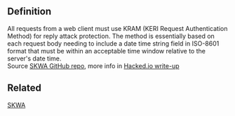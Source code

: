 ## Definition
All requests from a web client must use KRAM (KERI Request Authentication Method) for reply attack protection. The method is essentially based on each request body needing to include a date time string field in ISO-8601 format that must be within an acceptable time window relative to the server's date time.\
Source [SKWA GitHub repo](https://github.com/WebOfTrust/skwa), more info in [Hacked.io write-up](https://hackmd.io/ZbVAbNK1SPyT90-oNwN_cw)

## Related
[SKWA](SKWA)
